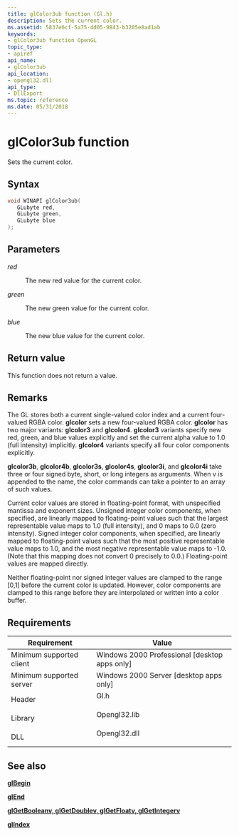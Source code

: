 ```yaml
---
title: glColor3ub function (Gl.h)
description: Sets the current color.
ms.assetid: 5837e6cf-5a75-4d05-9843-b3205e8ad1ab
keywords:
- glColor3ub function OpenGL
topic_type:
- apiref
api_name:
- glColor3ub
api_location:
- opengl32.dll
api_type:
- DllExport
ms.topic: reference
ms.date: 05/31/2018
---
```


# glColor3ub function

Sets the current color.

## Syntax


```C++
void WINAPI glColor3ub(
   GLubyte red,
   GLubyte green,
   GLubyte blue
);
```



## Parameters

<dl> <dt>

*red* 
</dt> <dd>

The new red value for the current color.

</dd> <dt>

*green* 
</dt> <dd>

The new green value for the current color.

</dd> <dt>

*blue* 
</dt> <dd>

The new blue value for the current color.

</dd> </dl>

## Return value

This function does not return a value.

## Remarks

The GL stores both a current single-valued color index and a current four-valued RGBA color. **glcolor** sets a new four-valued RGBA color. **glcolor** has two major variants: **glcolor3** and **glcolor4**. **glcolor3** variants specify new red, green, and blue values explicitly and set the current alpha value to 1.0 (full intensity) implicitly. **glcolor4** variants specify all four color components explicitly.

**glcolor3b**, **glcolor4b**, **glcolor3s**, **glcolor4s**, **glcolor3i**, and **glcolor4i** take three or four signed byte, short, or long integers as arguments. When v is appended to the name, the color commands can take a pointer to an array of such values.

Current color values are stored in floating-point format, with unspecified mantissa and exponent sizes. Unsigned integer color components, when specified, are linearly mapped to floating-point values such that the largest representable value maps to 1.0 (full intensity), and 0 maps to 0.0 (zero intensity). Signed integer color components, when specified, are linearly mapped to floating-point values such that the most positive representable value maps to 1.0, and the most negative representable value maps to -1.0. (Note that this mapping does not convert 0 precisely to 0.0.) Floating-point values are mapped directly.

Neither floating-point nor signed integer values are clamped to the range \[0,1\] before the current color is updated. However, color components are clamped to this range before they are interpolated or written into a color buffer.

## Requirements



| Requirement | Value |
|-------------------------------------|-----------------------------------------------------------------------------------------|
| Minimum supported client<br/> | Windows 2000 Professional \[desktop apps only\]<br/>                              |
| Minimum supported server<br/> | Windows 2000 Server \[desktop apps only\]<br/>                                    |
| Header<br/>                   | <dl> <dt>Gl.h</dt> </dl>         |
| Library<br/>                  | <dl> <dt>Opengl32.lib</dt> </dl> |
| DLL<br/>                      | <dl> <dt>Opengl32.dll</dt> </dl> |



## See also

<dl> <dt>

[**glBegin**](glbegin.md)
</dt> <dt>

[**glEnd**](glend.md)
</dt> <dt>

[**glGetBooleanv, glGetDoublev, glGetFloatv, glGetIntegerv**](glgetbooleanv--glgetdoublev--glgetfloatv--glgetintegerv.md)
</dt> <dt>

[**glIndex**](glindexd.md)
</dt> </dl>

 

 





